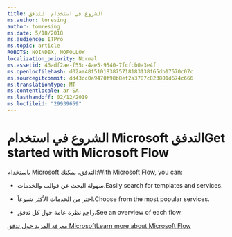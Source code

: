 ```yaml
---
title: الشروع في استخدام التدفق
ms.author: toresing
author: tomresing
ms.date: 5/18/2018
ms.audience: ITPro
ms.topic: article
ROBOTS: NOINDEX, NOFOLLOW
localization_priority: Normal
ms.assetid: 46adf2ae-f55c-4ae5-9540-7fcfcb0a3e4f
ms.openlocfilehash: d02aa48f510183875718183138f65db17570c07c
ms.sourcegitcommit: dd43cc0a9470f98b8ef2a3787c823801d674c666
ms.translationtype: MT
ms.contentlocale: ar-SA
ms.lasthandoff: 02/12/2019
ms.locfileid: "29939659"
---
```

# <a name="get-started-with-microsoft-flow"></a><span data-ttu-id="5e617-102">الشروع في استخدام Microsoft التدفق</span><span class="sxs-lookup"><span data-stu-id="5e617-102">Get started with Microsoft Flow</span></span>

<span data-ttu-id="5e617-103">باستخدام Microsoft التدفق، يمكنك:</span><span class="sxs-lookup"><span data-stu-id="5e617-103">With Microsoft Flow, you can:</span></span>
  
- <span data-ttu-id="5e617-104">سهولة البحث عن قوالب والخدمات.</span><span class="sxs-lookup"><span data-stu-id="5e617-104">Easily search for templates and services.</span></span>
    
- <span data-ttu-id="5e617-105">اختر من الخدمات الأكثر شيوعاً.</span><span class="sxs-lookup"><span data-stu-id="5e617-105">Choose from the most popular services.</span></span>
    
- <span data-ttu-id="5e617-106">راجع نظرة عامة حول كل تدفق.</span><span class="sxs-lookup"><span data-stu-id="5e617-106">See an overview of each flow.</span></span>
    
[<span data-ttu-id="5e617-107">معرفة المزيد حول تدفق Microsoft</span><span class="sxs-lookup"><span data-stu-id="5e617-107">Learn more about Microsoft Flow</span></span>](https://go.microsoft.com/fwlink/?linkid=874446)
  

